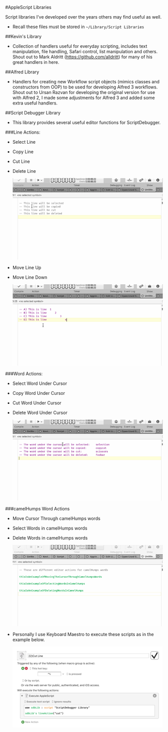 #AppleScript Libraries

Script libraries I've developed over the years others may find useful as well.

- Recall these files must be stored in ``~/Library/Script Libraries``


##Kevin's Library
- Collection of handlers useful for everyday scripting, includes text manipulation, file handling, Safari control, list manipulation and others. Shout out to Mark Aldritt (https://github.com/alldritt) for many of his great handlers in here.

##Alfred Library
- Handlers for creating new Workflow script objects (mimics classes and constructors from OOP) to be used for developing Alfred 3 workflows. Shout out to Ursan Razvan for developing the original version for use with Alfred 2, I made some adjustments for Alfred 3 and added some extra useful handlers.

##Script Debugger Library
- This library provides several useful editor functions for ScriptDebugger.

###Line Actions:
- Select Line
- Copy Line
- Cut Line
- Delete Line

	![](imgs/selectCutCopyLine.gif)


- Move Line Up
- Move Line Down

	![](imgs/moveLineUpDown.gif)



###Word Actions:
- Select Word Under Cursor
- Copy Word Under Cursor
- Cut Word Under Cursor
- Delete Word Under Cursor

	![](imgs/selectCutCopyWord.gif)


###camelHumps Word Actions
- Move Cursor Through camelHumps words
- Select Words in camelHumps words
- Delete Words in camelHumps words

	![](imgs/selectCopyDeleteCamelHumps.gif)



- Personally I use Keyboard Maestro to execute these scripts as in the example below.

	![](imgs/macro.png?raw=true "Title")

